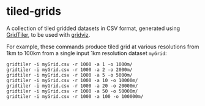 # tiled-grids
A collection of tiled gridded datasets in CSV format, generated using [GridTiler](https://github.com/eurostat/gridtiler/), to be used with [gridviz](https://github.com/eurostat/gridviz/).

For example, these commands produce tiled grid at various resolutions from 1km to 100km from a single input 1km resolution dataset `myGrid`:

```
gridtiler -i myGrid.csv -r 1000 -a 1 -o 1000m/
gridtiler -i myGrid.csv -r 1000 -a 2 -o 2000m/
gridtiler -i myGrid.csv -r 1000 -a 5 -o 5000m/
gridtiler -i myGrid.csv -r 1000 -a 10 -o 10000m/
gridtiler -i myGrid.csv -r 1000 -a 20 -o 20000m/
gridtiler -i myGrid.csv -r 1000 -a 50 -o 50000m/
gridtiler -i myGrid.csv -r 1000 -a 100 -o 100000m/
```
